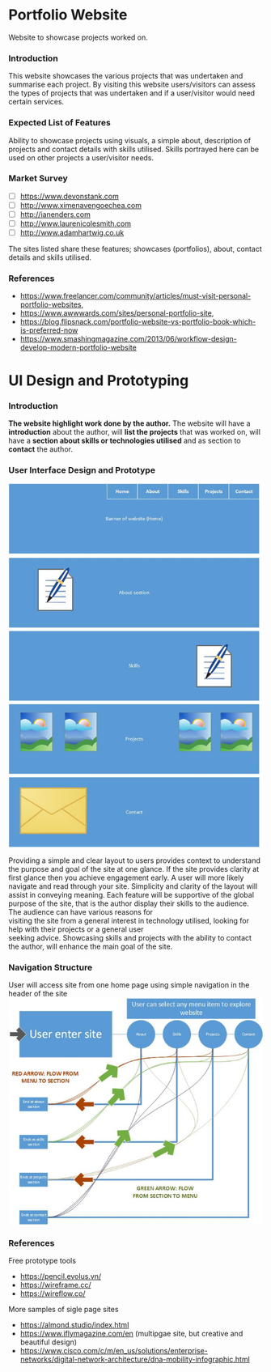 # Portfolio Website

Website to showcase projects worked on.

### Introduction

   This website showcases the various projects that was undertaken and summarise each project.
   By visiting this website users/visitors can assess the types of projects that was undertaken and if a user/visitor would need             
   certain services.

### Expected List of Features

   Ability to showcase projects using visuals, a simple about, description of projects and contact details with skills utilised.
   Skills portrayed here can be used on other projects a user/visitor needs.

### Market Survey

   - [ ] https://www.devonstank.com 
   - [ ] http://www.ximenavengoechea.com 
   - [ ] http://ianenders.com 
   - [ ] http://www.laurenicolesmith.com              
   - [ ] http://www.adamhartwig.co.uk

   The sites listed share these features; showcases (portfolios), about, contact details and skills utilised.

### References

   - https://www.freelancer.com/community/articles/must-visit-personal-portfolio-websites, 
   - https://www.awwwards.com/sites/personal-portfolio-site, 
   - https://blog.flipsnack.com/portfolio-website-vs-portfolio-book-which-is-preferred-now
   - https://www.smashingmagazine.com/2013/06/workflow-design-develop-modern-portfolio-website



# UI Design and Prototyping

### Introduction

 **The website highlight work done by the author.** The website will have a **introduction** about the author, will **list the 
 projects** that was worked on, will have a **section about skills or technologies utilised** and as section to **contact** the 
 author. 

### User Interface Design and Prototype

 ![Image of wireframe](https://raw.githubusercontent.com/gen-ass/website-showcase/master/wireframe.jpg)

 Providing a simple and clear layout to users provides context to understand the purpose and goal of the site at one glance. If 
 the site provides clarity at first glance then you achieve engagement early. A user will more likely navigate and read through 
 your site. Simplicity and clarity of the layout will assist in conveying meaning. Each feature will be supportive of the 
 global purpose of the site, that is the author display their skills to the audience. The audience can have various reasons for    
 visiting the site from a general interest in technology utilised, looking for help with their projects or a general user   
 seeking advice. Showcasing skills and projects with the ability to contact the author, will enhance the main 
 goal of the site.
 

### Navigation Structure

 User will access site from one home page using simple navigation in the header of the site
 ![Image of data-flow](https://raw.githubusercontent.com/gen-ass/website-showcase/master/dataflow.jpg)

### References

 Free prototype tools
  - https://pencil.evolus.vn/
  - https://wireframe.cc/
  - https://wireflow.co/
 
More samples of sigle page sites 
  - https://almond.studio/index.html
  - https://www.iflymagazine.com/en (multipgae site, but creative and beautiful design)
  - https://www.cisco.com/c/m/en_us/solutions/enterprise-networks/digital-network-architecture/dna-mobility-infographic.html 

